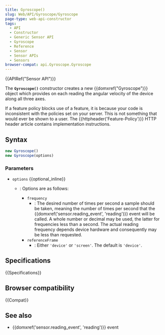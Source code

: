 ```yaml
---
title: Gyroscope()
slug: Web/API/Gyroscope/Gyroscope
page-type: web-api-constructor
tags:
  - API
  - Constructor
  - Generic Sensor API
  - Gyroscope
  - Reference
  - Sensor
  - Sensor APIs
  - Sensors
browser-compat: api.Gyroscope.Gyroscope
---
```


{{APIRef("Sensor API")}}

The **`Gyroscope()`** constructor
creates a new {{domxref("Gyroscope")}} object which provides on each reading the
angular velocity of the device along all three axes.

If a feature policy blocks use of a feature, it is because your code is inconsistent
with the policies set on your server. This is not something that would ever be shown to
a user. The {{httpheader('Feature-Policy')}} HTTP header article contains implementation instructions.

## Syntax

```js
new Gyroscope()
new Gyroscope(options)
```

### Parameters

- `options` {{optional_inline}}

  - : Options are as follows:

    - `frequency`
      - : The desired number of times per second a sample should
        be taken, meaning the number of times per second that the
        {{domxref('sensor.reading_event', 'reading')}} event will be called. A whole number or decimal may be
        used, the latter for frequencies less than a second. The actual reading frequency
        depends device hardware and consequently may be less than requested.
    - `referenceFrame`
      - : Either `'device'` or
        `'screen'`. The default is `'device'`.

## Specifications

{{Specifications}}

## Browser compatibility

{{Compat}}

## See also

- {{domxref('sensor.reading_event', 'reading')}} event
